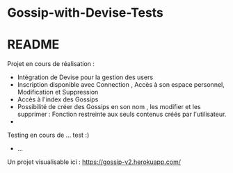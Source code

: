 # Gossip-with-Devise-Tests
# README

Projet en cours de réalisation : 

* Intégration de Devise pour la gestion des users 
* Inscription disponible avec Connection , Accès à son espace personnel, Modification et Suppression
* Accès à l'index des Gossips 
* Possibilité de créer des Gossips en son nom , les modifier et les supprimer : Fonction restreinte aux seuls contenus créés par l'utilisateur.
* 


Testing en cours de ... test :)
* ...

Un projet visualisable ici :
https://gossip-v2.herokuapp.com/
